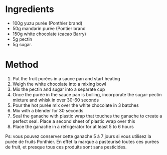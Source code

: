 # Ingredients
* 100g yuzu purée (Ponthier brand)
* 50g mandarin purée (Pontier brand
* 150g white chocolate (cacao Barry)
* 5g pectin
* 5g sugar.

# Method
1. Put the fruit purées in a sauce pan and start heating
1. Weigh the white chocolate into a mixing bowl
1. Mix the pectin and sugar into a separate cup
1. Once the purée in the sauce pan is boiling, incorporate the sugar-pectin mixture and whisk in over 30-60 seconds
1. Pour the hot purée mix over the white chocolate in 3 batches
1. Mix with a blender for 30 seconds
1. Seal the ganache with plastic wrap that touches the ganache to create a perfect seal. Place a second sheet of plastic wrap over this
1. Place the ganache in a refrigerator for at least 5 to 6 hours

Ps: vous pouvez conserver cette ganache 5 à 7 jours si vous utilisez la purée de fruits Ponthier. En effet la marque a pasteurisé toutes ces purées de fruit, et presque tous ces produits sont sans pesticides.
